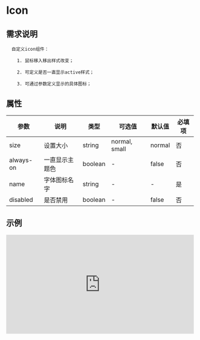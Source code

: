 # Icon

## 需求说明

      自定义icon组件：
      
        1. 鼠标移入移出样式改变；
        
        2. 可定义是否一直显示active样式；
        
        3. 可通过参数定义显示的具体图标；


## 属性

| 参数      | 说明           | 类型    | 可选值        | 默认值 | 必填项 |
| --------- | -------------- | ------- | ------------- | ------ | ------ |
| size      | 设置大小       | string  | normal, small | normal | 否     |
| always-on | 一直显示主题色 | boolean | -             | false  | 否     |
| name      | 字体图标名字   | string  | -             | -      | 是     |
| disabled  | 是否禁用       | boolean | -             | false  | 否     |

## 示例

<iframe height="265" style="width: 100%;" scrolling="no" title="hn icon demo" src="https://codepen.io/upcwangying/embed/GRoxmEG?height=265&theme-id=light&default-tab=html,result" frameborder="no" allowtransparency="true" allowfullscreen="true">
  See the Pen <a href='https://codepen.io/upcwangying/pen/GRoxmEG'>hn icon demo</a> by Ying Wang
  (<a href='https://codepen.io/upcwangying'>@upcwangying</a>) on <a href='https://codepen.io'>CodePen</a>.
</iframe>
